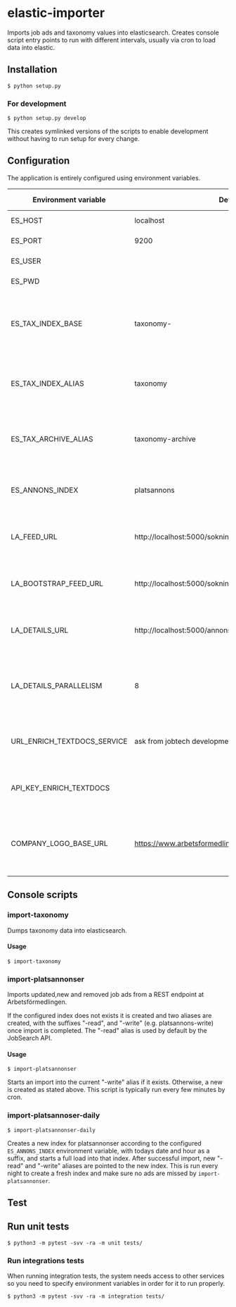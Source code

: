 # elastic-importer
Imports job ads and taxonomy values into elasticsearch. 
Creates console script entry points to run with different intervals, usually via cron to load data into elastic.

## Installation

    $ python setup.py 

### For development 

    $ python setup.py develop
    
This creates symlinked versions of the scripts to enable development without having to run setup for every change.

## Configuration
The application is entirely configured using environment variables. 

|Environment variable   | Default value  | Comment |Used by system|
|---|---|---|---|
| ES_HOST  | localhost  | Elasticsearch host | all |
| ES_PORT  | 9200  | Elasticsearch port | all |
| ES_USER  |   | Elasticsearch username | all |
| ES_PWD   |   | Elasticsearch password | all |
| ES_TAX_INDEX_BASE  | taxonomy-  | Base string from which index for different taxonomy versions will be created |import-taxonomy|
| ES_TAX_INDEX_ALIAS  |  taxonomy | Alias for index that is the current version of the taxonomy |import-taxonomy|
| ES_TAX_ARCHIVE_ALIAS  |  taxonomy-archive | Alias collecting all older versions of the taxonomy |import-taxonomy|
| ES_ANNONS_INDEX | platsannons | Base index name for job ads |import-platsannonser, import-platsannonser-daily|
| LA_FEED_URL | http://localhost:5000/sokningar/andradeannonser/ | REST feed API for changes in job ads | import-platsannonser, import-platsannonser-daily |
| LA_BOOTSTRAP_FEED_URL | http://localhost:5000/sokningar/publiceradeannonser| REST feed API for all currently available job ads | import-platsannonser-daily |
| LA_DETAILS_URL | http://localhost:5000/annonser/ | REST feed API job ad details (i.e. the entire job ad) | import-platsannonser, import-platsannonser-daily |
| LA_DETAILS_PARALLELISM | 8 | Limits how many simultaneous threads are run for loading ad details | import-platsannonser, import-platsannonser-daily |
| URL_ENRICH_TEXTDOCS_SERVICE | ask from jobtech development | Endpoint for ML enrichment of job ads |import-platsannonser, import-platsannonser-daily|
| API_KEY_ENRICH_TEXTDOCS | | API key to use for enrichment | import-platsannonser, import-platsannonser-daily |
| COMPANY_LOGO_BASE_URL | https://www.arbetsformedlingen.se/rest/arbetsgivare/rest/af/v3/ | Endpoint to check for available company logo associated with job ad | import-platsannonser, import-platsannonser-daily|

## Console scripts
### import-taxonomy
Dumps taxonomy data into elasticsearch.

#### Usage

    $ import-taxonomy
    
### import-platsannonser
Imports updated,new and removed job ads from a REST endpoint at Arbetsförmedlingen.

If the configured index does not exists it is created and two aliases are created, with the suffixes "-read", and "-write" (e.g. platsannons-write) once import is completed.
The "-read" alias is used by default by the JobSearch API.

#### Usage

    $ import-platsannonser
    
Starts an import into the current "-write" alias if it exists. Otherwise, a new is created as stated above.
This script is typically run every few minutes by cron.

### import-platsannoser-daily

    $ import-platsannonser-daily
    
Creates a new index for platsannonser according to the configured ```ES_ANNONS_INDEX``` environment variable, with todays date and hour as a suffix, and starts a full load into that index.
After successful import, new "-read" and "-write" aliases are pointed to the new index.
This is run every night to create a fresh index and make sure no ads are missed by ```import-platsannonser```.


## Test

## Run unit tests
    $ python3 -m pytest -svv -ra -m unit tests/
    
### Run integrations tests    
When running integration tests, the system needs access to other services so you need to specify environment variables in order for it to run properly.

    $ python3 -m pytest -svv -ra -m integration tests/
